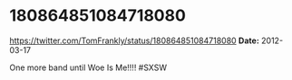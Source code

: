 # 180864851084718080
https://twitter.com/TomFrankly/status/180864851084718080
**Date:** 2012-03-17

One more band until Woe Is Me!!!! #SXSW
